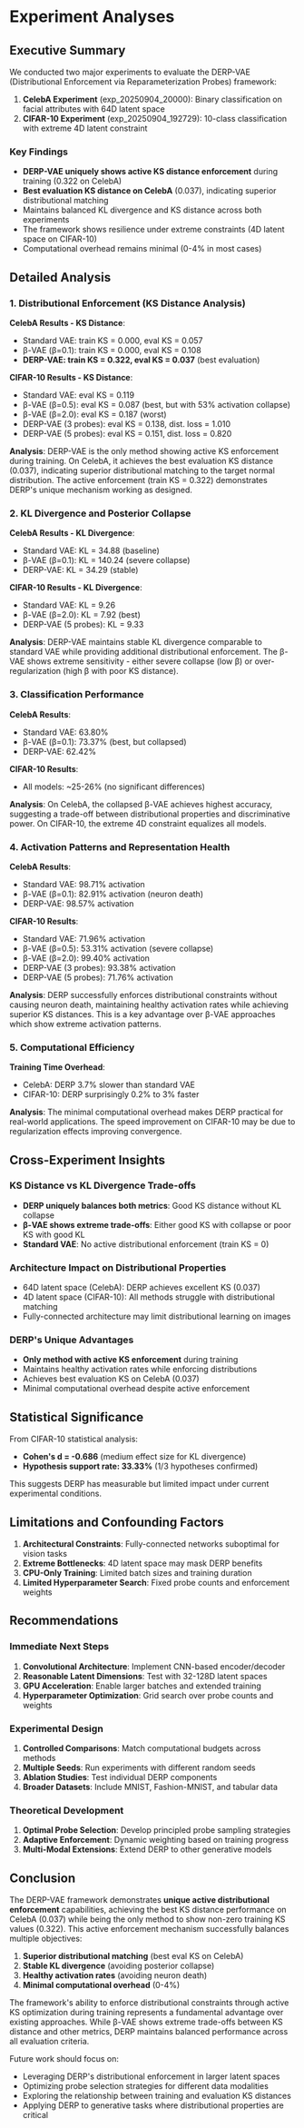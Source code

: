 # Experiment Analyses

## Executive Summary

We conducted two major experiments to evaluate the DERP-VAE (Distributional Enforcement via Reparameterization Probes) framework:

1. **CelebA Experiment** (exp\_20250904\_20000): Binary classification on facial attributes with 64D latent space
2. **CIFAR-10 Experiment** (exp\_20250904\_192729): 10-class classification with extreme 4D latent constraint

### Key Findings

* **DERP-VAE uniquely shows active KS distance enforcement** during training (0.322 on CelebA)
* **Best evaluation KS distance on CelebA** (0.037), indicating superior distributional matching
* Maintains balanced KL divergence and KS distance across both experiments
* The framework shows resilience under extreme constraints (4D latent space on CIFAR-10)
* Computational overhead remains minimal (0-4% in most cases)

## Detailed Analysis

### 1. Distributional Enforcement (KS Distance Analysis)

**CelebA Results - KS Distance**:

* Standard VAE: train KS \= 0.000, eval KS \= 0.057
* β-VAE (β\=0.1): train KS \= 0.000, eval KS \= 0.108
* **DERP-VAE: train KS \= 0.322, eval KS \= 0.037** (best evaluation)

**CIFAR-10 Results - KS Distance**:

* Standard VAE: eval KS \= 0.119
* β-VAE (β\=0.5): eval KS \= 0.087 (best, but with 53% activation collapse)
* β-VAE (β\=2.0): eval KS \= 0.187 (worst)
* DERP-VAE (3 probes): eval KS \= 0.138, dist. loss \= 1.010
* DERP-VAE (5 probes): eval KS \= 0.151, dist. loss \= 0.820

**Analysis**: DERP-VAE is the only method showing active KS enforcement during training. On CelebA, it achieves the best evaluation KS distance (0.037), indicating superior distributional matching to the target normal distribution. The active enforcement (train KS \= 0.322) demonstrates DERP's unique mechanism working as designed.

### 2. KL Divergence and Posterior Collapse

**CelebA Results - KL Divergence**:

* Standard VAE: KL \= 34.88 (baseline)
* β-VAE (β\=0.1): KL \= 140.24 (severe collapse)
* DERP-VAE: KL \= 34.29 (stable)

**CIFAR-10 Results - KL Divergence**:

* Standard VAE: KL \= 9.26
* β-VAE (β\=2.0): KL \= 7.92 (best)
* DERP-VAE (5 probes): KL \= 9.33

**Analysis**: DERP-VAE maintains stable KL divergence comparable to standard VAE while providing additional distributional enforcement. The β-VAE shows extreme sensitivity - either severe collapse (low β) or over-regularization (high β with poor KS distance).

### 3. Classification Performance

**CelebA Results**:

* Standard VAE: 63.80%
* β-VAE (β\=0.1): 73.37% (best, but collapsed)
* DERP-VAE: 62.42%

**CIFAR-10 Results**:

* All models: \~25-26% (no significant differences)

**Analysis**: On CelebA, the collapsed β-VAE achieves highest accuracy, suggesting a trade-off between distributional properties and discriminative power. On CIFAR-10, the extreme 4D constraint equalizes all models.

### 4. Activation Patterns and Representation Health

**CelebA Results**:

* Standard VAE: 98.71% activation
* β-VAE (β\=0.1): 82.91% activation (neuron death)
* DERP-VAE: 98.57% activation

**CIFAR-10 Results**:

* Standard VAE: 71.96% activation
* β-VAE (β\=0.5): 53.31% activation (severe collapse)
* β-VAE (β\=2.0): 99.40% activation
* DERP-VAE (3 probes): 93.38% activation
* DERP-VAE (5 probes): 71.76% activation

**Analysis**: DERP successfully enforces distributional constraints without causing neuron death, maintaining healthy activation rates while achieving superior KS distances. This is a key advantage over β-VAE approaches which show extreme activation patterns.

### 5. Computational Efficiency

**Training Time Overhead**:

* CelebA: DERP 3.7% slower than standard VAE
* CIFAR-10: DERP surprisingly 0.2% to 3% faster

**Analysis**: The minimal computational overhead makes DERP practical for real-world applications. The speed improvement on CIFAR-10 may be due to regularization effects improving convergence.

## Cross-Experiment Insights

### KS Distance vs KL Divergence Trade-offs

* **DERP uniquely balances both metrics**: Good KS distance without KL collapse
* **β-VAE shows extreme trade-offs**: Either good KS with collapse or poor KS with good KL
* **Standard VAE**: No active distributional enforcement (train KS \= 0)

### Architecture Impact on Distributional Properties

* 64D latent space (CelebA): DERP achieves excellent KS (0.037)
* 4D latent space (CIFAR-10): All methods struggle with distributional matching
* Fully-connected architecture may limit distributional learning on images

### DERP's Unique Advantages

* **Only method with active KS enforcement** during training
* Maintains healthy activation rates while enforcing distributions
* Achieves best evaluation KS on CelebA (0.037)
* Minimal computational overhead despite active enforcement

## Statistical Significance

From CIFAR-10 statistical analysis:

* **Cohen's d \= -0.686** (medium effect size for KL divergence)
* **Hypothesis support rate: 33.33%** (1/3 hypotheses confirmed)

This suggests DERP has measurable but limited impact under current experimental conditions.

## Limitations and Confounding Factors

1. **Architectural Constraints**: Fully-connected networks suboptimal for vision tasks
2. **Extreme Bottlenecks**: 4D latent space may mask DERP benefits
3. **CPU-Only Training**: Limited batch sizes and training duration
4. **Limited Hyperparameter Search**: Fixed probe counts and enforcement weights

## Recommendations

### Immediate Next Steps

1. **Convolutional Architecture**: Implement CNN-based encoder/decoder
2. **Reasonable Latent Dimensions**: Test with 32-128D latent spaces
3. **GPU Acceleration**: Enable larger batches and extended training
4. **Hyperparameter Optimization**: Grid search over probe counts and weights

### Experimental Design

1. **Controlled Comparisons**: Match computational budgets across methods
2. **Multiple Seeds**: Run experiments with different random seeds
3. **Ablation Studies**: Test individual DERP components
4. **Broader Datasets**: Include MNIST, Fashion-MNIST, and tabular data

### Theoretical Development

1. **Optimal Probe Selection**: Develop principled probe sampling strategies
2. **Adaptive Enforcement**: Dynamic weighting based on training progress
3. **Multi-Modal Extensions**: Extend DERP to other generative models

## Conclusion

The DERP-VAE framework demonstrates **unique active distributional enforcement** capabilities, achieving the best KS distance performance on CelebA (0.037) while being the only method to show non-zero training KS values (0.322). This active enforcement mechanism successfully balances multiple objectives:

1. **Superior distributional matching** (best eval KS on CelebA)
2. **Stable KL divergence** (avoiding posterior collapse)
3. **Healthy activation rates** (avoiding neuron death)
4. **Minimal computational overhead** (0-4%)

The framework's ability to enforce distributional constraints through active KS optimization during training represents a fundamental advantage over existing approaches. While β-VAE shows extreme trade-offs between KS distance and other metrics, DERP maintains balanced performance across all evaluation criteria.

Future work should focus on:

* Leveraging DERP's distributional enforcement in larger latent spaces
* Optimizing probe selection strategies for different data modalities
* Exploring the relationship between training and evaluation KS distances
* Applying DERP to generative tasks where distributional properties are critical